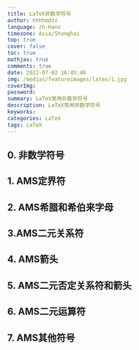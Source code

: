 ```yaml
---
title: LaTeX非数学符号
author: hhhhmdzz
language: zh-Hans
timezone: Asia/Shanghai
top: true
cover: false
toc: true
mathjax: true
comments: true
date: 2022-07-02 16:45:40
img: /medias/featureimages/latex/1.jpg
coverImg:
password:
summary: LaTeX常用非数学符号
description: LaTeX常用非数学符号
keyworks:
categories: LaTeX
tags: LaTeX
---
```


## 0. 非数学符号



## 1. AMS定界符



## 2. AMS希腊和希伯来字母



## 3.AMS二元关系符



## 4. AMS箭头



## 5. AMS二元否定关系符和箭头



## 6. AMS二元运算符



## 7. AMS其他符号





